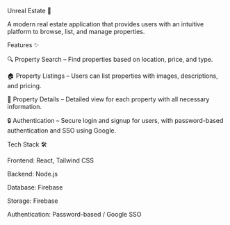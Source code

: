 Unreal Estate 🏡

A modern real estate application that provides users with an intuitive platform to browse, list, and manage properties.

Features ✨

🔍 Property Search – Find properties based on location, price, and type.

🏠 Property Listings – Users can list properties with images, descriptions, and pricing.

📝 Property Details – Detailed view for each property with all necessary information.

🔒 Authentication – Secure login and signup for users, with password-based authentication and SSO using Google.

Tech Stack 🛠

Frontend: React, Tailwind CSS

Backend: Node.js

Database: Firebase

Storage: Firebase

Authentication: Password-based / Google SSO
